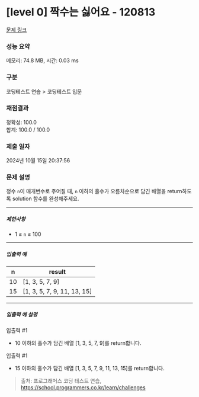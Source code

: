 # [level 0] 짝수는 싫어요 - 120813 

[문제 링크](https://school.programmers.co.kr/learn/courses/30/lessons/120813?language=java) 

### 성능 요약

메모리: 74.8 MB, 시간: 0.03 ms

### 구분

코딩테스트 연습 > 코딩테스트 입문

### 채점결과

정확성: 100.0<br/>합계: 100.0 / 100.0

### 제출 일자

2024년 10월 15일 20:37:56

### 문제 설명

<p style="user-select: auto !important;">정수 <code style="user-select: auto !important;">n</code>이 매개변수로 주어질 때, <code style="user-select: auto !important;">n</code> 이하의 홀수가 오름차순으로 담긴 배열을 return하도록 solution 함수를 완성해주세요.</p>

<hr style="user-select: auto !important;">

<h5 style="user-select: auto !important;">제한사항</h5>

<ul style="user-select: auto !important;">
<li style="user-select: auto !important;">1 ≤ <code style="user-select: auto !important;">n</code> ≤ 100</li>
</ul>

<hr style="user-select: auto !important;">

<h5 style="user-select: auto !important;">입출력 예</h5>
<table class="table" style="user-select: auto !important;">
        <thead style="user-select: auto !important;"><tr style="user-select: auto !important;">
<th style="user-select: auto !important;">n</th>
<th style="user-select: auto !important;">result</th>
</tr>
</thead>
        <tbody style="user-select: auto !important;"><tr style="user-select: auto !important;">
<td style="user-select: auto !important;">10</td>
<td style="user-select: auto !important;">[1, 3, 5, 7, 9]</td>
</tr>
<tr style="user-select: auto !important;">
<td style="user-select: auto !important;">15</td>
<td style="user-select: auto !important;">[1, 3, 5, 7, 9, 11, 13, 15]</td>
</tr>
</tbody>
      </table>
<hr style="user-select: auto !important;">

<h5 style="user-select: auto !important;">입출력 예 설명</h5>

<p style="user-select: auto !important;">입출력 #1</p>

<ul style="user-select: auto !important;">
<li style="user-select: auto !important;">10 이하의 홀수가 담긴 배열 [1, 3, 5, 7, 9]를 return합니다.</li>
</ul>

<p style="user-select: auto !important;">입출력 #1</p>

<ul style="user-select: auto !important;">
<li style="user-select: auto !important;">15 이하의 홀수가 담긴 배열 [1, 3, 5, 7, 9, 11, 13, 15]를 return합니다.</li>
</ul>


> 출처: 프로그래머스 코딩 테스트 연습, https://school.programmers.co.kr/learn/challenges